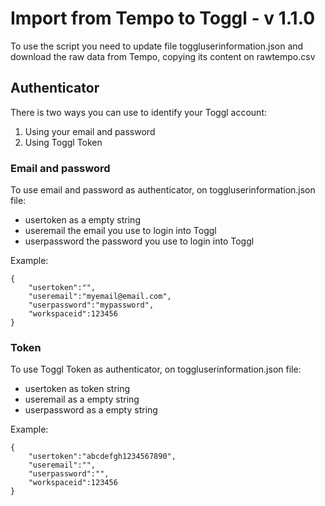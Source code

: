 # Import from Tempo to Toggl - v 1.1.0

To use the script you need to update file toggluserinformation.json and download the raw data from Tempo, copying its content on rawtempo.csv


## Authenticator

There is two ways you can use to identify your Toggl account:

1. Using your email and password
2. Using Toggl Token


### Email and password

To use email and password as authenticator, on toggluserinformation.json file:
- usertoken as a empty string
- useremail the email you use to login into Toggl
- userpassword the password you use to login into Toggl

Example:
```
{
    "usertoken":"",
    "useremail":"myemail@email.com",
    "userpassword":"mypassword",
    "workspaceid":123456
}
```

### Token

To use Toggl Token as authenticator, on toggluserinformation.json file:
- usertoken as token string
- useremail as a empty string
- userpassword as a empty string

Example:
```
{
    "usertoken":"abcdefgh1234567890",
    "useremail":"",
    "userpassword":"",
    "workspaceid":123456
}
```
